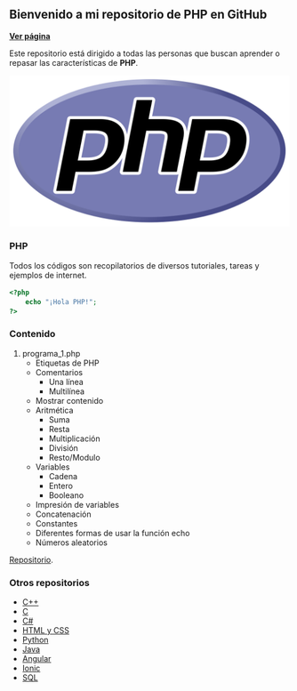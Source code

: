 ## Bienvenido a mi repositorio de PHP en GitHub

**[Ver página](https://diegoalex24.github.io/PHP-examples)**

Este repositorio está dirigido a todas las personas que buscan aprender o repasar las características de **PHP**.

![Image PHP](https://raw.githubusercontent.com/diegoAlex24/PHP-examples/master/PHP-logo.png)

### PHP
Todos los códigos son recopilatorios de diversos tutoriales, tareas y ejemplos de internet.

```php
<?php
    echo "¡Hola PHP!";    
?>
```

### Contenido

1. programa_1.php
    * Etiquetas de PHP
    * Comentarios
        * Una línea
        * Multilínea
	* Mostrar contenido
    * Aritmética
        * Suma
        * Resta
        * Multiplicación
        * División
        * Resto/Modulo
    * Variables
        * Cadena
        * Entero
        * Booleano
    * Impresión de variables
    * Concatenación
    * Constantes
    * Diferentes formas de usar la función echo
    * Números aleatorios

[Repositorio](https://github.com/diegoAlex24/PHP-examples).

### Otros repositorios
* [C++](https://diegoalex24.github.io/C-Plus-Plus-examples)
* [C](https://diegoalex24.github.io/C-examples)
* [C#](https://diegoalex24.github.io/C-Sharp-examples)
* [HTML y CSS](https://diegoalex24.github.io/HTML-CSS-examples)
* [Python](https://diegoalex24.github.io/Python-examples)
* [Java](https://diegoalex24.github.io/Java-examples)
* [Angular](https://diegoalex24.github.io/Angular-examples)
* [Ionic](https://diegoalex24.github.io/Ionic-examples)
* [SQL](https://diegoalex24.github.io/SQL-examples)
